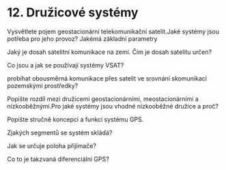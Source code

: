 # 12. Družicové systémy

Vysvětlete pojem geostacionární telekomunikační satelit.Jaké systémy jsou potřeba pro jeho provoz? Jakémá základní parametry

Jaký je dosah satelitní komunikace na zemi. Čím je dosah satelitu určen?

Co jsou a jak se používají systémy VSAT?

probíhat obousměrná komunikace přes satelit ve srovnání skomunikací pozemskými prostředky?

Popište rozdíl mezi družicemi geostacionárními, meostacionárními a nízkooběžnými.Pro jaké systémy jsou vhodné nízkooběžné družice a proč?

Popište stručně koncepci a funkci systému GPS.

Zjakých segmentů se systém skládá?

Jak se určuje poloha přijímače?

Co to je takzvaná diferenciální GPS?
